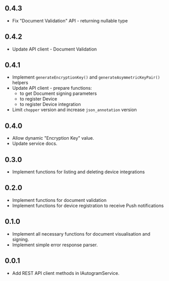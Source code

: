 ## 0.4.3

* Fix "Document Validation" API - returning nullable type

## 0.4.2

* Update API client - Document Validation

## 0.4.1

* Implement `generateEncryptionKey()` and `generateAsymmetricKeyPair()` helpers
* Update API client - prepare functions:
  * to get Document signing parameters
  * to register Device
  * to register Device integration
* Limit `chopper` version and increase `json_annotation` version

## 0.4.0

* Allow dynamic "Encryption Key" value.
* Update service docs.

## 0.3.0

* Implement functions for listing and deleting device integrations

## 0.2.0

* Implement functions for document validation
* Implement functions for device registration to receive Push notifications

## 0.1.0

* Implement all necessary functions for document visualisation and signing. 
* Implement simple error response parser.

## 0.0.1

* Add REST API client methods in IAutogramService.
